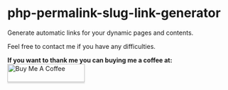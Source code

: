 # php-permalink-slug-link-generator
Generate automatic links for your dynamic pages and contents.

Feel free to contact me if you have any difficulties.

<strong>If you want to thank me you can buying me a coffee at:</strong>
<br>
<a href="https://www.buymeacoffee.com/drsjm" target="_blank">
	<img src="https://www.buymeacoffee.com/assets/img/custom_images/orange_img.png" alt="Buy Me A Coffee" style="height: 41px !important;width: 174px !important;box-shadow: 0px 3px 2px 0px rgba(190, 190, 190, 0.5) !important;-webkit-box-shadow: 0px 3px 2px 0px rgba(190, 190, 190, 0.5) !important;" >
</a>

